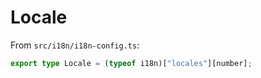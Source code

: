 # Locale

From `src/i18n/i18n-config.ts`:

```ts
export type Locale = (typeof i18n)["locales"][number];
```
